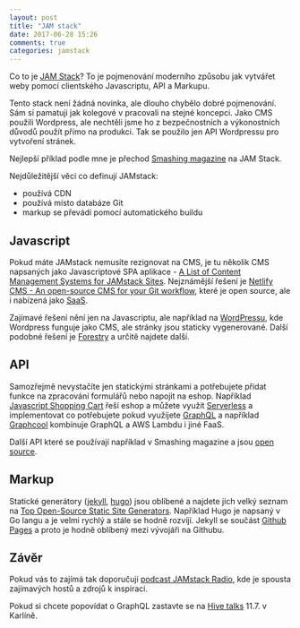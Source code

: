 ```yaml
---
layout: post
title: "JAM stack"
date: 2017-06-28 15:26
comments: true
categories: jamstack
---
```


Co to je [JAM Stack](https://jamstack.org/)? To je pojmenování moderního způsobu jak vytvářet weby pomocí clientského Javascriptu, API a Markupu.

Tento stack není žádná novinka, ale dlouho chybělo dobré pojmenování. Sám si pamatuji jak kolegové v pracovali na stejné koncepci. Jako CMS použili Wordpress, ale nechtěli jsme ho z bezpečnostních a výkonostních důvodů použít přímo na produkci. Tak se použilo jen API Wordpressu pro vytvoření stránek.

Nejlepší příklad podle mne je přechod [Smashing magazine](https://www.netlify.com/blog/2017/03/16/smashing-magazine-just-got-10x-faster/) na JAM Stack. 

Nejdůležitější věci co definují JAMstack:

- používá CDN
- používá místo databáze Git
- markup se převádí pomocí automatického buildu

<!-- more -->

## Javascript

Pokud máte JAMstack nemusíte rezignovat na CMS, je tu několik CMS napsaných jako Javascriptové SPA aplikace - [A List of Content Management Systems for JAMstack Sites](https://headlesscms.org/). Nejznámější řešení je [Netlify CMS - An open-source CMS for your Git workflow](https://www.netlifycms.org/), které je open source, ale i nabízená jako [SaaS](https://www.netlify.com/).

Zajímavé řešení nění jen na Javascriptu, ale například na [WordPressu](https://getshifter.io), kde Wordpress funguje jako CMS, ale stránky jsou staticky vygenerované. Další podobné řešení je [Forestry](https://forestry.io) a určitě najdete další.

## API

Samozřejmě nevystačíte jen statickými stránkami a potřebujete přidat funkce na zpracování formulářů nebo napojit na eshop. Například [Javascript Shopping Cart](https://snipcart.com) řeší eshop a můžete využít [Serverless](https://serverless.com/) a implementovat co potřebujete pokud využijete [GraphQL](http://graphql.org/) a například [Graphcool](https://www.graph.cool/) kombinuje GraphQL a AWS Lambdu i jiné FaaS.

Další API které se používají například v Smashing magazine a jsou [open source](https://www.netlify.com/open-source/).

## Markup 

Statické generátory ([jekyll](http://jekyllrb.com/), [hugo](http://gohugo.io/)) jsou oblíbené a najdete jich velký seznam na [Top Open-Source Static Site Generators](https://www.staticgen.com/). Například Hugo je napsaný v Go langu a je velmi rychlý a stále se hodně rozvíjí. Jekyll se součást [Github Pages](https://pages.github.com/) a proto je hodně oblíbený mezi vývojáři na Githubu.

## Závěr

Pokud vás to zajímá tak doporučuji [podcast JAMstack Radio](http://www.heavybit.com/library/podcasts/jamstack-radio/ep-1-introducing-jamstack-radio/), kde je spousta zajímavých hostů a zdrojů k inspiraci.

Pokud si chcete popovídat o GraphQL zastavte se na [Hive talks](https://www.meetup.com/apiaryio/events/240962821/) 11.7. v Karlíně.
